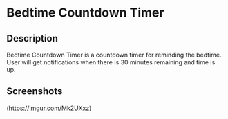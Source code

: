 # Bedtime Countdown Timer

## Description
Bedtime Countdown Timer is a countdown timer for reminding the bedtime. User will get notifications when there is 30 minutes remaining and time is up.


## Screenshots

(https://imgur.com/Mk2UXxz)







